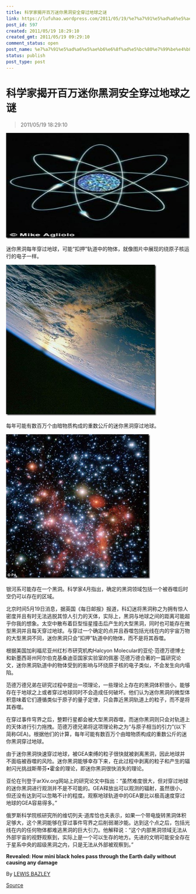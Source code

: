 ```yaml
---
title: 科学家揭开百万迷你黑洞安全穿过地球之谜
link: https://lufuhao.wordpress.com/2011/05/19/%e7%a7%91%e5%ad%a6%e5%ae%b6%e6%8f%ad%e5%bc%80%e7%99%be%e4%b8%87%e8%bf%b7%e4%bd%a0%e9%bb%91%e6%b4%9e%e5%ae%89%e5%85%a8%e7%a9%bf%e8%bf%87%e5%9c%b0%e7%90%83%e4%b9%8b%e8%b0%9c/
post_id: 597
created: 2011/05/19 18:29:10
created_gmt: 2011/05/19 09:29:10
comment_status: open
post_name: %e7%a7%91%e5%ad%a6%e5%ae%b6%e6%8f%ad%e5%bc%80%e7%99%be%e4%b8%87%e8%bf%b7%e4%bd%a0%e9%bb%91%e6%b4%9e%e5%ae%89%e5%85%a8%e7%a9%bf%e8%bf%87%e5%9c%b0%e7%90%83%e4%b9%8b%e8%b0%9c
status: publish
post_type: post
---
```


# 科学家揭开百万迷你黑洞安全穿过地球之谜

> 2011/05/19 18:29:10

 

![20110519-182910-0001](/assets/images/20110519-182910-0001.jpg)

迷你黑洞每年穿过地球，可能“扣押”轨道中的物体，就像图片中展现的绕原子核运行的电子一样。 

![20110519-182910-0002](/assets/images/20110519-182910-0002.jpg)

每年可能有数百万个由暗物质构成的重数公斤的迷你黑洞穿过地球。 

![20110519-182910-0003](/assets/images/20110519-182910-0003.jpg)

银河系可能存在一个黑洞。科学家4月指出，确定的黑洞领域包括一个被吞噬后时空仍可以存在的区域。 

北京时间5月19日消息，据英国《每日邮报》报道，科幻迷将黑洞称之为拥有惊人密度并且有时无法逃脱其惊人引力的天体，实际上，黑洞与地球之间的距离可能超乎你我的想象。太空中散布着巨型恒星撞击后产生的大型黑洞，同时也可能存在微型黑洞并且每天穿过地球。与穿过一个确定的点并且吞噬包括光线在内的宇宙万物的大型黑洞不同，迷你黑洞只会“扣押”轨道中的物体，而不是将其吞噬。 

根据美国加利福尼亚州红杉市研究机构Halcyon Molecular的亚伦·范德万德博士和新墨西哥州阿尔伯克基桑迪亚国家实验室的佩塞·范德万德合著的一篇研究论文，迷你黑洞轨道中的物体受到的影响与环绕原子核的电子类似，不会发生向内塌陷。 

范德万德兄弟在研究过程中提出一项理论，一些理论上存在的黑洞体积很小，能够存在于地球之上或者穿过地球同时不会造成任何破坏。他们认为迷你黑洞的微型体积意味着它们遵循类似于原子的量子定律，只会靠近黑洞轨道上的粒子，而不是将其吞噬。 

在穿过事件穹界之后，整颗行星都会被大型黑洞吞噬，而迷你黑洞则只会对轨道上的天体进行引力拖拽。范德万德兄弟将这项理论称之为“与原子相当的引力”(以下简称GEA)。根据他们的计算，每年可能有数百万个由暗物质构成的重数公斤的迷你黑洞穿过地球。 

由于迷你黑洞快速穿过地球，被GEA束缚的粒子很快就被剥离黑洞，因此地球并不面临被吞噬的风险。迷你黑洞能够幸存下来，在此过程中剥离的粒子和产生的辐射闪光挑战斯蒂芬•霍金的理论，即迷你黑洞很快消失的理论。 

亚伦在刊登于arXiv.org网站上的研究论文中指出：“虽然难度很大，但对穿过地球的迷你黑洞进行观测并不是不可能的。GEA释放出可以观测的辐射，虽然很小，但还没有达到可以忽略不计的程度。观察地球轨道中的GEA要比以极高速度穿过地球的GEA容易得多。” 

俄罗斯科学院核研究所的维切列夫·道库恰也夫表示，如果一个带电旋转黑洞体积足够大，这个黑洞能够在穿过事件穹界之后削弱潮汐能。达到这个点之后，包括光线在内的任何物体都难逃黑洞的巨大引力。他解释说：“这个内部黑洞领域无法从外部宇宙的视野观察到，实际上是一个可以生存的地方。先进的文明可能安全存在于星系中央的超级黑洞之内，只是无法从外部被观察到。” 

 

**Revealed: How mini black holes pass through the Earth daily without causing any damage**

By [LEWIS BAZLEY](http://www.dailymail.co.uk/home/search.html?s=y&authornamef=Lewis+Bazley)

[Source](http://www.dailymail.co.uk/sciencetech/article-1386890/Revealed-How-mini-black-holes-pass-Earth-daily-causing-damage.html)
